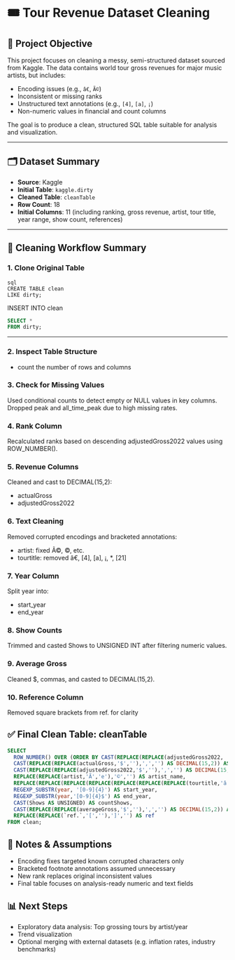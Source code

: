 # 🎟️ Tour Revenue Dataset Cleaning 

## 📌 Project Objective

This project focuses on cleaning a messy, semi-structured dataset sourced from Kaggle. 
The data contains world tour gross revenues for major music artists, but includes:
- Encoding issues (e.g., `â€`, `Ã©`)
- Inconsistent or missing ranks
- Unstructured text annotations (e.g., `[4]`, `[a]`, `¡`)
- Non-numeric values in financial and count columns

The goal is to produce a clean, structured SQL table suitable for analysis and visualization.

---

## 🗂️ Dataset Summary

- **Source**: Kaggle
- **Initial Table**: `kaggle.dirty`
- **Cleaned Table**: `cleanTable`
- **Row Count**: 18
- **Initial Columns**: 11 (including ranking, gross revenue, artist, tour title, year range, show count, references)

---

## 🧼 Cleaning Workflow Summary

### 1. Clone Original Table
```
sql
CREATE TABLE clean
LIKE dirty;
```


INSERT INTO clean
``` sql
SELECT *
FROM dirty;
```

---


### 2. Inspect Table Structure
- count the number of rows and columns


### 3. Check for Missing Values
Used conditional counts to detect empty or NULL values in key columns.
Dropped peak and all_time_peak due to high missing rates.

### 4. Rank Column
Recalculated ranks based on descending adjustedGross2022 values using ROW_NUMBER().

### 5. Revenue Columns
Cleaned and cast to DECIMAL(15,2):
- actualGross
- adjustedGross2022

### 6. Text Cleaning
Removed corrupted encodings and bracketed annotations:
- artist: fixed Ã©, ©, etc.
- tourtitle: removed â€, [4], [a], ¡, *, [21]

### 7. Year Column
Split year into:
- start_year
- end_year

### 8. Show Counts
Trimmed and casted Shows to UNSIGNED INT after filtering numeric values.

### 9. Average Gross
Cleaned $, commas, and casted to DECIMAL(15,2).

### 10. Reference Column
Removed square brackets from ref. for clarity

## ✅ Final Clean Table: cleanTable
``` sql
SELECT
  ROW_NUMBER() OVER (ORDER BY CAST(REPLACE(REPLACE(adjustedGross2022, '$', ''), ',', '') AS DECIMAL) DESC) AS new_rank,
  CAST(REPLACE(REPLACE(actualGross,'$',''),',','') AS DECIMAL(15,2)) AS actual_gross,
  CAST(REPLACE(REPLACE(adjustedGross2022,'$',''),',','') AS DECIMAL(15,2)) AS adjusted_gross_2022,
  REPLACE(REPLACE(artist,'Ã','e'),'©','') AS artist_name,
  REPLACE(REPLACE(REPLACE(REPLACE(REPLACE(REPLACE(REPLACE(tourtitle,'â',''),'€',''),'[4]',''),'[a]',''),'¡',''),'*',''),'[21]','') AS tour_title,
  REGEXP_SUBSTR(year, '[0-9]{4}') AS start_year,
  REGEXP_SUBSTR(year,'[0-9]{4}$') AS end_year,
  CAST(Shows AS UNSIGNED) AS countShows,
  CAST(REPLACE(REPLACE(averageGross,'$',''),',','') AS DECIMAL(15,2)) AS avg_gross,
  REPLACE(REPLACE(`ref.`,'[',''),']','') AS ref
FROM clean;
```


## 📌 Notes & Assumptions
- Encoding fixes targeted known corrupted characters only
- Bracketed footnote annotations assumed unnecessary
- New rank replaces original inconsistent values
- Final table focuses on analysis-ready numeric and text fields

## 📊 Next Steps
- Exploratory data analysis: Top grossing tours by artist/year
- Trend visualization
- Optional merging with external datasets (e.g. inflation rates, industry benchmarks)



